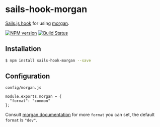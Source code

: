 # sails-hook-morgan

[Sails.js hook](https://next.sailsjs.com/documentation/concepts/extending-sails/hooks) for using [morgan](https://www.npmjs.com/package/morgan).

[![NPM version][npm-image]][npm-url] [![Build Status][travis-image]][travis-url]

## Installation

```sh
$ npm install sails-hook-morgan --save
```

## Configuration

`config/morgan.js`

```javasctipt
module.exports.morgan = {
  "format": "common"
};
```

Consult [morgan documentation](https://www.npmjs.com/package/morgan#morganformat-options) for more `format` you can set, the default `format` is `"dev"`.

[npm-url]: https://www.npmjs.com/package/sails-hook-morgan
[npm-image]: https://img.shields.io/npm/v/sails-hook-morgan.svg

[travis-url]: https://travis-ci.org/upyun-dev/sails-hook-morgan
[travis-image]: https://img.shields.io/travis/upyun-dev/sails-hook-morgan/master.svg